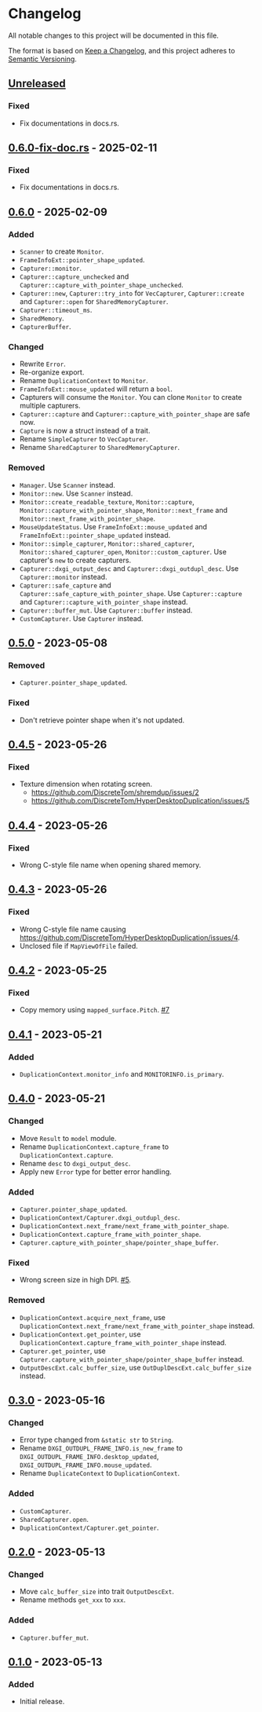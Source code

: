 # Changelog

All notable changes to this project will be documented in this file.

The format is based on [Keep a Changelog](https://keepachangelog.com/en/1.1.0/), and this project adheres to [Semantic Versioning](https://semver.org/spec/v2.0.0.html).

## [Unreleased]

### Fixed

- Fix documentations in docs.rs.

## [0.6.0-fix-doc.rs] - 2025-02-11

### Fixed

- Fix documentations in docs.rs.

## [0.6.0] - 2025-02-09

### Added

- `Scanner` to create `Monitor`.
- `FrameInfoExt::pointer_shape_updated`.
- `Capturer::monitor`.
- `Capturer::capture_unchecked` and `Capturer::capture_with_pointer_shape_unchecked`.
- `Capturer::new`, `Capturer::try_into` for `VecCapturer`, `Capturer::create` and `Capturer::open` for `SharedMemoryCapturer`.
- `Capturer::timeout_ms`.
- `SharedMemory`.
- `CapturerBuffer`.

### Changed

- Rewrite `Error`.
- Re-organize export.
- Rename `DuplicationContext` to `Monitor`.
- `FrameInfoExt::mouse_updated` will return a `bool`.
- Capturers will consume the `Monitor`. You can clone `Monitor` to create multiple capturers.
- `Capturer::capture` and `Capturer::capture_with_pointer_shape` are safe now.
- `Capture` is now a struct instead of a trait.
- Rename `SimpleCapturer` to `VecCapturer`.
- Rename `SharedCapturer` to `SharedMemoryCapturer`.

### Removed

- `Manager`. Use `Scanner` instead.
- `Monitor::new`. Use `Scanner` instead.
- `Monitor::create_readable_texture`, `Monitor::capture`, `Monitor::capture_with_pointer_shape`, `Monitor::next_frame` and `Monitor::next_frame_with_pointer_shape`.
- `MouseUpdateStatus`. Use `FrameInfoExt::mouse_updated` and `FrameInfoExt::pointer_shape_updated` instead.
- `Monitor::simple_capturer`, `Monitor::shared_capturer`, `Monitor::shared_capturer_open`, `Monitor::custom_capturer`. Use capturer's `new` to create capturers.
- `Capturer::dxgi_output_desc` and `Capturer::dxgi_outdupl_desc`. Use `Capturer::monitor` instead.
- `Capturer::safe_capture` and `Capturer::safe_capture_with_pointer_shape`. Use `Capturer::capture` and `Capturer::capture_with_pointer_shape` instead.
- `Capturer::buffer_mut`. Use `Capturer::buffer` instead.
- `CustomCapturer`. Use `Capturer` instead.

## [0.5.0] - 2023-05-08

### Removed

- `Capturer.pointer_shape_updated`.

### Fixed

- Don't retrieve pointer shape when it's not updated.

## [0.4.5] - 2023-05-26

### Fixed

- Texture dimension when rotating screen.
  - https://github.com/DiscreteTom/shremdup/issues/2
  - https://github.com/DiscreteTom/HyperDesktopDuplication/issues/5

## [0.4.4] - 2023-05-26

### Fixed

- Wrong C-style file name when opening shared memory.

## [0.4.3] - 2023-05-26

### Fixed

- Wrong C-style file name causing https://github.com/DiscreteTom/HyperDesktopDuplication/issues/4.
- Unclosed file if `MapViewOfFile` failed.

## [0.4.2] - 2023-05-25

### Fixed

- Copy memory using `mapped_surface.Pitch`. [#7](https://github.com/DiscreteTom/rusty-duplication/issues/7)

## [0.4.1] - 2023-05-21

### Added

- `DuplicationContext.monitor_info` and `MONITORINFO.is_primary`.

## [0.4.0] - 2023-05-21

### Changed

- Move `Result` to `model` module.
- Rename `DuplicationContext.capture_frame` to `DuplicationContext.capture`.
- Rename `desc` to `dxgi_output_desc`.
- Apply new `Error` type for better error handling.

### Added

- `Capturer.pointer_shape_updated`.
- `DuplicationContext/Capturer.dxgi_outdupl_desc`.
- `DuplicationContext.next_frame/next_frame_with_pointer_shape`.
- `DuplicationContext.capture_frame_with_pointer_shape`.
- `Capturer.capture_with_pointer_shape/pointer_shape_buffer`.

### Fixed

- Wrong screen size in high DPI. [#5](https://github.com/DiscreteTom/rusty-duplication/issues/5).

### Removed

- `DuplicationContext.acquire_next_frame`, use `DuplicationContext.next_frame/next_frame_with_pointer_shape` instead.
- `DuplicationContext.get_pointer`, use `DuplicationContext.capture_frame_with_pointer_shape` instead.
- `Capturer.get_pointer`, use `Capturer.capture_with_pointer_shape/pointer_shape_buffer` instead.
- `OutputDescExt.calc_buffer_size`, use `OutDuplDescExt.calc_buffer_size` instead.

## [0.3.0] - 2023-05-16

### Changed

- Error type changed from `&static str` to `String`.
- Rename `DXGI_OUTDUPL_FRAME_INFO.is_new_frame` to `DXGI_OUTDUPL_FRAME_INFO.desktop_updated`, `DXGI_OUTDUPL_FRAME_INFO.mouse_updated`.
- Rename `DuplicateContext` to `DuplicationContext`.

### Added

- `CustomCapturer`.
- `SharedCapturer.open`.
- `DuplicationContext/Capturer.get_pointer`.

## [0.2.0] - 2023-05-13

### Changed

- Move `calc_buffer_size` into trait `OutputDescExt`.
- Rename methods `get_xxx` to `xxx`.

### Added

- `Capturer.buffer_mut`.

## [0.1.0] - 2023-05-13

### Added

- Initial release.

[unreleased]: https://github.com/DiscreteTom/rusty-duplication/compare/v0.6.0-fix-doc.rs...HEAD
[0.6.0-fix-doc.rs]: https://github.com/DiscreteTom/rusty-duplication/releases/tag/v0.6.0-fix-doc.rs
[0.6.0]: https://github.com/DiscreteTom/rusty-duplication/releases/tag/v0.6.0
[0.5.0]: https://github.com/DiscreteTom/rusty-duplication/releases/tag/v0.5.0
[0.4.5]: https://github.com/DiscreteTom/rusty-duplication/releases/tag/v0.4.5
[0.4.4]: https://github.com/DiscreteTom/rusty-duplication/releases/tag/v0.4.4
[0.4.3]: https://github.com/DiscreteTom/rusty-duplication/releases/tag/v0.4.3
[0.4.2]: https://github.com/DiscreteTom/rusty-duplication/releases/tag/v0.4.2
[0.4.1]: https://github.com/DiscreteTom/rusty-duplication/releases/tag/v0.4.1
[0.4.0]: https://github.com/DiscreteTom/rusty-duplication/releases/tag/v0.4.0
[0.3.0]: https://github.com/DiscreteTom/rusty-duplication/releases/tag/v0.3.0
[0.2.0]: https://github.com/DiscreteTom/rusty-duplication/releases/tag/v0.2.0
[0.1.0]: https://github.com/DiscreteTom/rusty-duplication/releases/tag/v0.1.0
